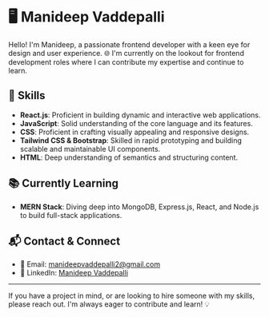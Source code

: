 # 🖥️ Manideep Vaddepalli

Hello! I'm Manideep, a passionate frontend developer with a keen eye for design and user experience. 🌐 I'm currently on the lookout for frontend development roles where I can contribute my expertise and continue to learn.

## 🚀 Skills
- **React.js**: Proficient in building dynamic and interactive web applications.
- **JavaScript**: Solid understanding of the core language and its features.
- **CSS**: Proficient in crafting visually appealing and responsive designs.
- **Tailwind CSS & Bootstrap**: Skilled in rapid prototyping and building scalable and maintainable UI components.
- **HTML**: Deep understanding of semantics and structuring content.

## 📚 Currently Learning
- **MERN Stack**: Diving deep into MongoDB, Express.js, React, and Node.js to build full-stack applications.

## 📬 Contact & Connect
- 📧 Email: [manideepvaddepalli2@gmail.com](mailto:manideepvaddepalli2@gmail.com)
- 🔗 LinkedIn: [Manideep Vaddepalli](https://www.linkedin.com/in/manideep-vaddepalli/)

---

If you have a project in mind, or are looking to hire someone with my skills, please reach out. I'm always eager to contribute and learn! 💡
